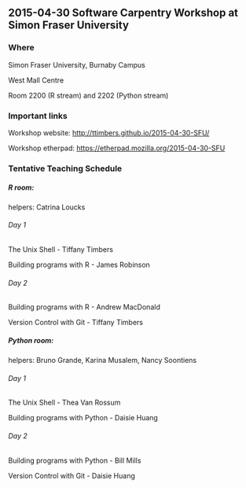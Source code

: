 ## 2015-04-30 Software Carpentry Workshop at Simon Fraser University

### Where
Simon Fraser University, Burnaby Campus

West Mall Centre
 
Room 2200 (R stream) and 2202 (Python stream) 

### Important links

Workshop website: http://ttimbers.github.io/2015-04-30-SFU/

Workshop etherpad: https://etherpad.mozilla.org/2015-04-30-SFU

### Tentative Teaching Schedule

##### R room:
helpers: Catrina Loucks

###### Day 1
The Unix Shell  - Tiffany Timbers	

Building programs with R - James Robinson

###### Day 2
Building programs with R  - Andrew MacDonald

Version Control with Git - Tiffany Timbers




##### Python room:
helpers: Bruno Grande, Karina Musalem, Nancy Soontiens

###### Day 1

The Unix Shell  - Thea Van Rossum

Building programs with Python - Daisie Huang

###### Day 2
Building programs with Python - Bill Mills

Version Control with Git - Daisie Huang

